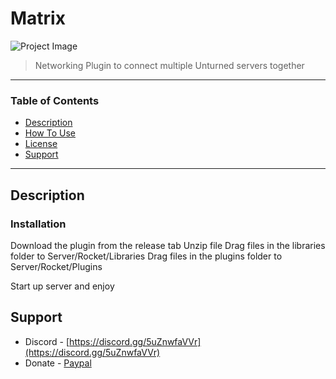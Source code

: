 # Matrix

![Project Image](project-image-url)

> Networking Plugin to connect multiple Unturned servers together
> 
---

### Table of Contents

- [Description](#description)
- [How To Use](#how-to-use)
- [License](#license)
- [Support](#support)

---

## Description

### Installation

Download the plugin from the release tab
Unzip file
Drag files in the libraries folder to Server/Rocket/Libraries
Drag files in the plugins folder to Server/Rocket/Plugins

Start up server and enjoy

## Support

- Discord - [https://discord.gg/5uZnwfaVVr](https://discord.gg/5uZnwfaVVr)
- Donate - [Paypal](https://www.paypal.com/paypalme/jonnysc)
